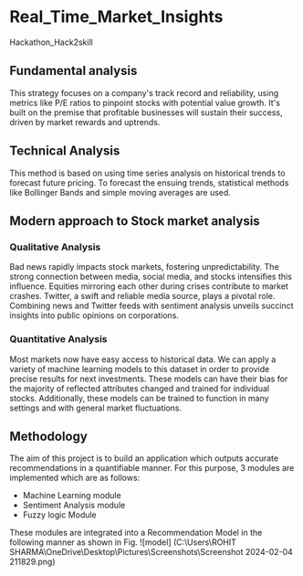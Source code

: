  #                                                                                      Real_Time_Market_Insights
Hackathon_Hack2skill
## Fundamental analysis
This strategy focuses on a company's track record and reliability, using metrics like P/E ratios to pinpoint stocks with potential value growth. It's built on the premise that profitable businesses will sustain their success, driven by market rewards and uptrends.
## Technical Analysis
This method is based on using time series analysis on historical trends to forecast future pricing. To forecast the ensuing trends, statistical methods like Bollinger Bands and simple moving averages are used.
##  Modern approach to Stock market analysis

###  Qualitative Analysis
Bad news rapidly impacts stock markets, fostering unpredictability. The strong connection between media, social media, and stocks intensifies this influence. Equities mirroring each other during crises contribute to market crashes. Twitter, a swift and reliable media source, plays a pivotal role. Combining news and Twitter feeds with sentiment analysis unveils succinct insights into public opinions on corporations.

### Quantitative Analysis 
Most markets now have easy access to historical data. We can apply a variety of machine learning models to this dataset in order to provide precise results for next investments. These models can have their bias for the majority of reflected attributes changed and trained for individual stocks. Additionally, these models can be trained to function in many settings and with general market fluctuations.

## Methodology
The aim of this project is to build an application which outputs accurate 
recommendations in a quantifiable manner. For this purpose, 3 modules are 
implemented which are as follows:
- Machine Learning module
- Sentiment Analysis module
- Fuzzy logic Module

These modules are integrated into a Recommendation Model in the following manner as shown in Fig.
![model] (C:\Users\ROHIT SHARMA\OneDrive\Desktop\Pictures\Screenshots\Screenshot 2024-02-04 211829.png)
